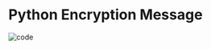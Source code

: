 # Python Encryption Message

![code](https://user-images.githubusercontent.com/9444085/99946065-09477180-2d76-11eb-8387-9d2e7c442902.png)
